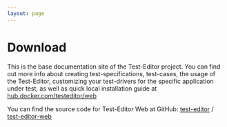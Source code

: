 ```yaml
---
layout: page
---
```


# Download

This is the base documentation site of the Test-Editor project. You can find out more info about creating test-specifications, test-cases, the usage of the Test-Editor, customizing your test-drivers for the specific application under test, as well as quick local installation guide at [hub.docker.com/testeditor/web](https://hub.docker.com/r/testeditor/web/)

You can find the source code for Test-Editor Web at GitHub:
[test-editor][test-editor-organization] /
[test-editor-web](https://github.com/test-editor/test-editor-web)


[test-editor-organization]: https://github.com/test-editor
